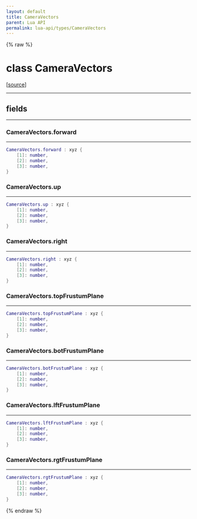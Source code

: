 ```yaml
---
layout: default
title: CameraVectors
parent: Lua API
permalink: lua-api/types/CameraVectors
---
```


{% raw %}

# class CameraVectors





[<a href="https://github.com/beyond-all-reason/RecoilEngine/blob/b4d0041e4c68c34dace9abf492f9193d28ef5d7e/rts/Lua/LuaUnsyncedRead.cpp#L2857-L2866" target="_blank">source</a>]







---



## fields
---

### CameraVectors.forward
---
```lua
CameraVectors.forward : xyz {
    [1]: number,
    [2]: number,
    [3]: number,
}
```










### CameraVectors.up
---
```lua
CameraVectors.up : xyz {
    [1]: number,
    [2]: number,
    [3]: number,
}
```










### CameraVectors.right
---
```lua
CameraVectors.right : xyz {
    [1]: number,
    [2]: number,
    [3]: number,
}
```










### CameraVectors.topFrustumPlane
---
```lua
CameraVectors.topFrustumPlane : xyz {
    [1]: number,
    [2]: number,
    [3]: number,
}
```










### CameraVectors.botFrustumPlane
---
```lua
CameraVectors.botFrustumPlane : xyz {
    [1]: number,
    [2]: number,
    [3]: number,
}
```










### CameraVectors.lftFrustumPlane
---
```lua
CameraVectors.lftFrustumPlane : xyz {
    [1]: number,
    [2]: number,
    [3]: number,
}
```










### CameraVectors.rgtFrustumPlane
---
```lua
CameraVectors.rgtFrustumPlane : xyz {
    [1]: number,
    [2]: number,
    [3]: number,
}
```












{% endraw %}